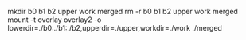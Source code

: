 mkdir b0 b1 b2 upper work merged
rm -r b0 b1 b2 upper work merged
mount -t overlay overlay2 -o lowerdir=./b0:./b1:./b2,upperdir=./upper,workdir=./work ./merged
